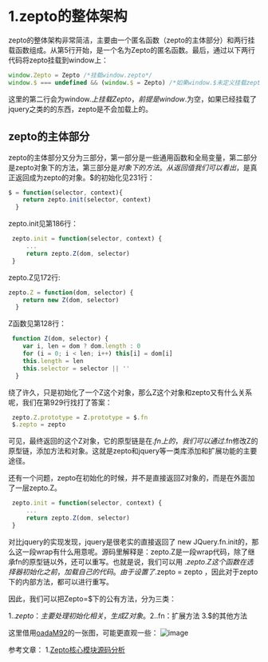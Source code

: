 # 1.zepto的整体架构

zepto的整体架构非常简洁，主要由一个匿名函数（zepto的主体部分）和两行挂载函数组成。从第5行开始，是一个名为Zepto的匿名函数。最后，通过以下两行代码将zepto挂载到window上：

```javascript
window.Zepto = Zepto /*挂载window.zepto*/
window.$ === undefined && (window.$ = Zepto) /*如果window.$未定义挂载zepto至window.$*/
```
这里的第二行会为window.$上挂载Zepto，前提是window.$为空，如果已经挂载了jquery之类的的东西，zepto是不会加载上的。

<h2>zepto的主体部分</h2>

zepto的主体部分又分为三部分，第一部分是一些通用函数和全局变量，第二部分是zepto对象下的方法，第三部分是$对象下的方法。从返回值我们可以看出，$是真正返回成为zepto的对象。$的初始化见231行：
```javascript
$ = function(selector, context){
    return zepto.init(selector, context)
  }
```
zepto.init见第186行：
```javascript
 zepto.init = function(selector, context) {
     ...
     return zepto.Z(dom, selector)
 }
```
zepto.Z见172行:
```javascript
zepto.Z = function(dom, selector) {
    return new Z(dom, selector)
  }
```
Z函数见第128行：
```javascript
 function Z(dom, selector) {
    var i, len = dom ? dom.length : 0
    for (i = 0; i < len; i++) this[i] = dom[i]
    this.length = len
    this.selector = selector || ''
  }
```

绕了许久，只是初始化了一个Z这个对象，那么Z这个对象和zepto又有什么关系呢，我们在第929行找打了答案：
```javascript
 zepto.Z.prototype = Z.prototype = $.fn
 $.zepto = zepto
```

可见，最终返回的这个Z对象，它的原型链是在$.fn上的，我们可以通过$.fn修改Z的原型链，添加方法和对象。这就是zepto和jquery等一类库添加和扩展功能的主要途径。

还有一个问题，zepto在初始化的时候，并不是直接返回Z对象的，而是在外面加了一层zepto.Z。
```javascript
 zepto.init = function(selector, context) {
     ...
     return zepto.Z(dom, selector)
 }
```

对比jquery的实现发现，jquery是很老实的直接返回了 new JQuery.fn.init的，那么这一段wrap有什么用意呢。源码里解释是：zepto.Z是一段wrap代码，除了继承fn的原型链以外，还可以重写。也就是说，我们可以用 $.zepto.Z这个函数在选择器初始化之前，加载自己的代码。由于设置了$.zepto = zepto
，因此对于zepto下的内部方法，都可以进行重写。

因此，我们可以把Zepto=$下的公有方法，分为三类：

1.$.zepto：主要处理初始化相关，生成Z对象。
2.$.fn：扩展方法
3.$的其他方法

这里借用[oadaM92](https://github.com/oadaM92)的一张图，可能更直观一些：
![image](https://github.com/oadaM92/zepto/blob/master/oadaM92/zepto/frame.png)

参考文章：
1.[Zepto核心模块源码分析](https://github.com/oadaM92/zepto/tree/master/oadaM92/zepto)









    

